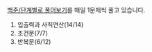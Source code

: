 [백준/단계별로 풀어보기](https://www.acmicpc.net/step)를 매일 1문제씩 풀고 있습니다.

1. 입출력과 사칙연산(14/14)
1. 조건문(7/7)
1. 반복문(6/12)
